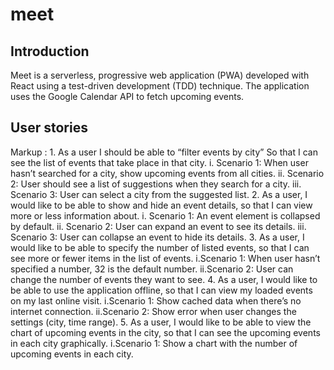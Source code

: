 # meet

## Introduction
Meet is a serverless, progressive web application (PWA) developed with React using a test-driven development (TDD) technique. The application uses the Google Calendar API to fetch upcoming events.

## User stories

Markup : 1. As a user I should be able to “filter events by city” So that I can see the list of events that take place in that city.
           i. Scenario 1: When user hasn’t searched for a city, show upcoming events from all cities.
           ii. Scenario 2: User should see a list of suggestions when they search for a city.
           iii. Scenario 3: User can select a city from the suggested list.
         2. As a user, I would like to be able to show and hide an event details, so that I can view more or less information about.
           i. Scenario 1: An event element is collapsed by default.
           ii. Scenario 2: User can expand an event to see its details.
           iii. Scenario 3: User can collapse an event to hide its details. 
         3. As a user, I would like to be able to specify the number of listed events, so that I can see more or fewer items in the list of events.
           i.Scenario 1: When user hasn’t specified a number, 32 is the default number.
           ii.Scenario 2: User can change the number of events they want to see.
         4. As a user, I would like to be able to use the application offline, so that I can view my loaded events on my last online visit.
           i.Scenario 1: Show cached data when there’s no internet connection.
           ii.Scenario 2: Show error when user changes the settings (city, time range).
         5. As a user, I would like to be able to view the chart of upcoming events in the city, so that I can see the upcoming events in each city graphically.
           i.Scenario 1: Show a chart with the number of upcoming events in each city.
